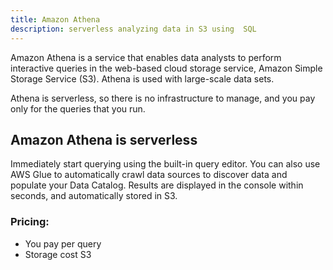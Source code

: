 ```yaml
---
title: Amazon Athena
description: serverless analyzing data in S3 using  SQL
---
```


Amazon Athena is a service that enables data analysts to perform interactive queries in the web-based cloud storage service, Amazon Simple Storage Service (S3). Athena is used with large-scale data sets.

Athena is serverless, so there is no infrastructure to manage, and you pay only for the queries that you run.


## Amazon Athena is serverless

Immediately start querying using the built-in query editor. You can also use AWS Glue to automatically crawl data sources to discover data and populate your Data Catalog. Results are displayed in the console within seconds, and automatically stored in S3.

### Pricing:
- You pay per query
- Storage cost S3
